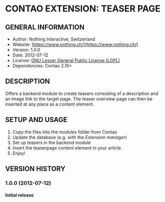 # CONTAO EXTENSION: TEASER PAGE

## GENERAL INFORMATION
* Author:		Nothing Interactive, Switzerland
* Website: 		[https://www.nothing.ch/](https://www.nothing.ch/)
* Version: 		1.0.0
* Date: 		2012-07-12
* License: 		[GNU Lesser General Public License (LGPL)](http://www.gnu.org/licenses/lgpl.html)
* Dependencies:	Contao 2.10+

## DESCRIPTION
Offers a backend module to create teasers consisting of a description and an image link to the target page. The teaser overview page can then be inserted at any place as a content element.

## SETUP AND USAGE
1. Copy the files into the _modules_ folder from Contao
2. Update the database (e.g. with the _Extension manager_)
3. Set up teasers in the backend module
4. Insert the teaserpage content element in your article
5. Enjoy!

## VERSION HISTORY

### 1.0.0 (2012-07-12)
#### Initial release